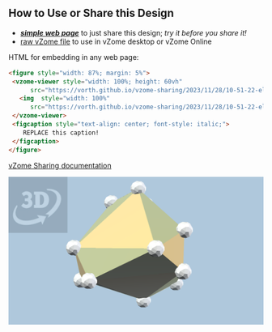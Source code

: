 
## How to Use or Share this Design

 - [***simple web page***](<https://vorth.github.io/vzome-sharing/2023/11/28/10-51-22-ellie-demo/>) to just share this design; *try it before you share it!*
 - [raw vZome file](<https://raw.githubusercontent.com/vorth/vzome-sharing/main/2023/11/28/10-51-22-ellie-demo/ellie-demo.vZome>) to use in vZome desktop or vZome Online
 
 HTML for embedding in any web page:
 ```html
<figure style="width: 87%; margin: 5%">
  <vzome-viewer style="width: 100%; height: 60vh"
       src="https://vorth.github.io/vzome-sharing/2023/11/28/10-51-22-ellie-demo/ellie-demo.vZome" >
    <img  style="width: 100%"
       src="https://vorth.github.io/vzome-sharing/2023/11/28/10-51-22-ellie-demo/ellie-demo.png" >
  </vzome-viewer>
  <figcaption style="text-align: center; font-style: italic;">
     REPLACE this caption!
  </figcaption>
</figure>
 ```

[vZome Sharing documentation](https://vzome.github.io/vzome/sharing.html#how-it-works)

![Image](<ellie-demo.png>)


